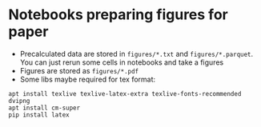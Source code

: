 # Notebooks preparing figures for paper

- Precalculated data are stored in `figures/*.txt` and `figures/*.parquet`. 
You can just rerun some cells in notebooks and take a figures
- Figures are stored as `figures/*.pdf`
- Some libs maybe required for tex format:
```
apt install texlive texlive-latex-extra texlive-fonts-recommended dvipng
apt install cm-super
pip install latex
```
